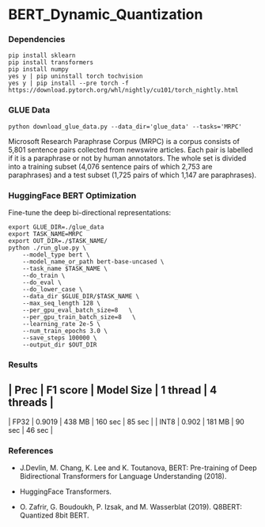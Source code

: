 # BERT_Dynamic_Quantization

### Dependencies
```
pip install sklearn
pip install transformers
pip install numpy
yes y | pip uninstall torch tochvision
yes y | pip install --pre torch -f https://download.pytorch.org/whl/nightly/cu101/torch_nightly.html
```

### GLUE Data
```
python download_glue_data.py --data_dir='glue_data' --tasks='MRPC'
```
Microsoft Research Paraphrase Corpus (MRPC) is a corpus consists of 5,801 sentence pairs collected from newswire articles. Each pair is labelled if it is a paraphrase or not by human annotators. The whole set is divided into a training subset (4,076 sentence pairs of which 2,753 are paraphrases) and a test subset (1,725 pairs of which 1,147 are paraphrases).

### HuggingFace BERT Optimization
Fine-tune the deep bi-directional representations:
```
export GLUE_DIR=./glue_data
export TASK_NAME=MRPC
export OUT_DIR=./$TASK_NAME/
python ./run_glue.py \
    --model_type bert \
    --model_name_or_path bert-base-uncased \
    --task_name $TASK_NAME \
    --do_train \
    --do_eval \
    --do_lower_case \
    --data_dir $GLUE_DIR/$TASK_NAME \
    --max_seq_length 128 \
    --per_gpu_eval_batch_size=8   \
    --per_gpu_train_batch_size=8   \
    --learning_rate 2e-5 \
    --num_train_epochs 3.0 \
    --save_steps 100000 \
    --output_dir $OUT_DIR
```

### Results
| Prec | F1 score | Model Size | 1 thread | 4 threads |
-------------------------------------------------------
| FP32 |  0.9019  |   438 MB   | 160 sec  | 85 sec    |
| INT8 |  0.902   |   181 MB   |  90 sec  | 46 sec    |

### References

* J.Devlin, M. Chang, K. Lee and K. Toutanova, BERT: Pre-training of Deep Bidirectional Transformers for Language Understanding (2018).

* HuggingFace Transformers.

* O. Zafrir, G. Boudoukh, P. Izsak, and M. Wasserblat (2019). Q8BERT: Quantized 8bit BERT.
